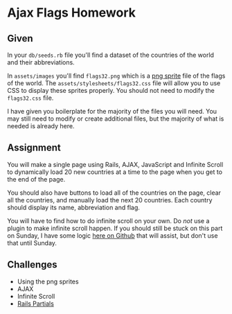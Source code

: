 # Ajax Flags Homework

## Given

In your `db/seeds.rb` file you'll find a dataset of the countries of the world and their abbreviations. 

In `assets/images` you'll find `flags32.png` which is a [png sprite](http://css-tricks.com/css-sprites/) file of the flags of the world. The `assets/stylesheets/flags32.css` file will allow you to use CSS to display these sprites properly. You should not need to modify the `flags32.css` file. 

I have given you boilerplate for the majority of the files you will need. You may still need to modify or create additional files, but the majority of what is needed is already here. 

## Assignment

You will make a single page using Rails, AJAX, JavaScript and Infinite Scroll to dynamically load 20 new countries at a time to the page when you get to the end of the page. 

You should also have buttons to load all of the countries on the page, clear all the countries, and manually load the next 20 countries. Each country should display its name, abbreviation and flag. 

You will have to find how to do infinite scroll on your own. Do *not* use a plugin to make infinite scroll happen. If you should still be stuck on this part on Sunday, I have some logic [here on Github](https://gist.github.com/tibbon/5205bdc863f79bee5822) that will assist, but don't use that until Sunday. 

## Challenges

- Using the png sprites
- AJAX
- Infinite Scroll
- [Rails Partials](http://guides.rubyonrails.org/layouts_and_rendering.html)